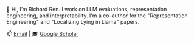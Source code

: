 👋 Hi, I’m Richard Ren. I work on LLM evaluations, representation engineering, and interpretability. I'm a co-author for the "Representation Engineering" and "Localizing Lying in Llama" papers.

📫 [Email](hi.richard.ren@gmail.com) | 🎓 [Google Scholar](https://scholar.google.com/citations?user=o-Vl80UAAAAJ&hl=en)

<!---
notrichardren/notrichardren is a ✨ special ✨ repository because its `README.md` (this file) appears on your GitHub profile.
You can click the Preview link to take a look at your changes.
--->
